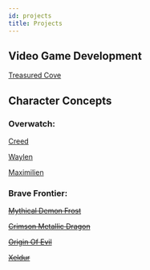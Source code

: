 ```yaml
---
id: projects
title: Projects
---
```


## Video Game Development

[Treasured Cove](https://github.com/TreasuredQuartz/TreasuredCove)

## Character Concepts

### Overwatch:

[Creed](./pages/characters/overwatch/creed.html)

[Waylen](./pages/characters/overwatch/waylen.html)

[Maximilien](./pages/characters/overwatch/maximilien.html)

### Brave Frontier:

~~[Mythical Demon Frost](./pages/characters/bravefrontier/frost.html)~~

~~[Crimson Metallic Dragon](./pages/characters/bravefrontier/crimsonmetallicdragon.html)~~

~~[Origin Of Evil](./pages/characters/bravefrontier/originofevil.html)~~

~~[Xeldur](./pages/characters/bravefrontier/xeldur.html)~~

